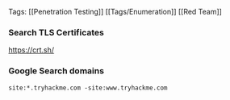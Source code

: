Tags: [[Penetration Testing]] [[Tags/Enumeration]] [[Red Team]]

### Search TLS Certificates
https://crt.sh/

### Google Search domains

`site:*.tryhackme.com -site:www.tryhackme.com`


